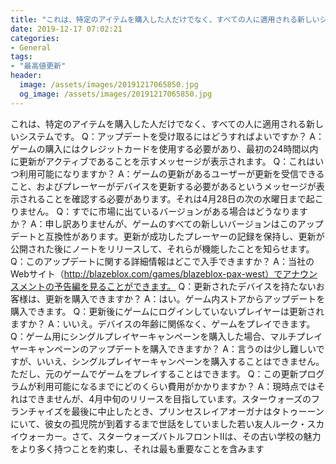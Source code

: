 ```yaml
---
title: "これは、特定のアイテムを購入した人だけでなく、すべての人に適用される新しいシステムです。"
date: 2019-12-17 07:02:21
categories:
- General
tags:
- "最高値更新"
header:
  image: /assets/images/20191217065850.jpg
  og_image: /assets/images/20191217065850.jpg
---
```


これは、特定のアイテムを購入した人だけでなく、すべての人に適用される新しいシステムです。 Q：アップデートを受け取るにはどうすればよいですか？ A：ゲームの購入にはクレジットカードを使用する必要があり、最初の24時間以内に更新がアクティブであることを示すメッセージが表示されます。 Q：これはいつ利用可能になりますか？ A：ゲームの更新があるユーザーが更新を受信できること、およびプレーヤーがデバイスを更新する必要があるというメッセージが表示されることを確認する必要があります。それは4月28日の次の水曜日まで起こりません。 Q：すでに市場に出ているバージョンがある場合はどうなりますか？ A：申し訳ありませんが、ゲームのすべての新しいバージョンはこのアップデートと互換性があります。更新が成功したプレーヤーの記録を保持し、更新が公開された後にノートをリリースして、それらが機能したことを知らせます。 Q：このアップデートに関する詳細情報はどこで入手できますか？ A：当社のWebサイト（http://blazeblox.com/games/blazeblox-pax-west）でアナウンスメントの予告編を見ることができます。 Q：更新されたデバイスを持たないお客様は、更新を購入できますか？ A：はい。ゲーム内ストアからアップデートを購入できます。 Q：更新後にゲームにログインしていないプレイヤーは更新されますか？ A：いいえ。デバイスの年齢に関係なく、ゲームをプレイできます。 Q：ゲーム用にシングルプレイヤーキャンペーンを購入した場合、マルチプレイヤーキャンペーンのアップデートを購入できますか？ A：言うのは少し難しいですが、いいえ、シングルプレイヤーキャンペーンを購入することはできません。ただし、元のゲームでゲームをプレイすることはできます。 Q：この更新プログラムが利用可能になるまでにどのくらい費用がかかりますか？ A：現時点ではそれはできませんが、4月中旬のリリースを目指しています。スターウォーズのフランチャイズを最後に中止したとき、プリンセスレイアオーガナはタトゥーーンにいて、彼女の孤児院が到着するまで世話をしていました若い友人ルーク・スカイウォーカー。さて、スターウォーズバトルフロントIIは、その古い学校の魅力をより多く持つことを約束し、それは最も重要なことを含みます
